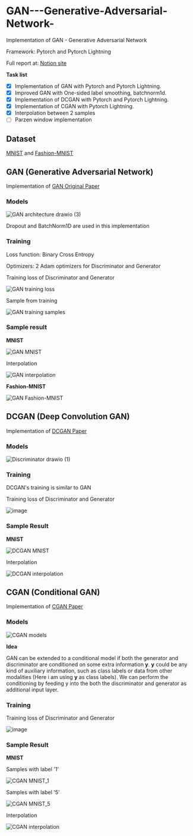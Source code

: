 # GAN---Generative-Adversarial-Network-
Implementation of GAN - Generative Adversarial Network

Framework: Pytorch and Pytorch Lightning

Full report at: [Notion site](https://github.com/Huy1711/GAN)

**Task list**

- [x] Implementation of GAN with Pytorch and Pytorch Lightning.
- [x] Improved GAN with One-sided label smoothing, batchnorm1d.
- [x] Implementation of DCGAN with Pytorch and Pytorch Lightning.
- [x] Implementation of CGAN with Pytorch Lightning.
- [x] Interpolation between 2 samples
- [ ] Parzen window implementation

## Dataset

[MNIST](http://yann.lecun.com/exdb/mnist/) and [Fashion-MNIST](https://github.com/zalandoresearch/fashion-mnist)

## GAN (Generative Adversarial Network)

Implementation of [GAN Original Paper](https://arxiv.org/abs/1406.2661)

### Models

![GAN architecture drawio (3)](https://user-images.githubusercontent.com/41891935/143758681-275e152c-623e-4b82-a939-0d41f057de19.png)

Dropout and BatchNorm1D are used in this implementation

### Training

Loss function: Binary Cross Entropy

Optimizers: 2 Adam optimizers for Discriminator and Generator

Training loss of Discriminator and Generator

![GAN training loss](https://user-images.githubusercontent.com/41891935/143762866-7b935364-9255-457d-9fc6-3ce0e59710a7.png)

Sample from training

![GAN training samples](https://user-images.githubusercontent.com/41891935/143762886-0fb037f8-1099-4b27-b441-aa4e1731cc08.png)

### Sample result

**MNIST**

![GAN MNIST](https://user-images.githubusercontent.com/41891935/143762945-4a5b76d0-e386-4d59-a756-c69175cdc52b.PNG)

Interpolation

![GAN interpolation](https://user-images.githubusercontent.com/41891935/143762960-82d4e5f3-ccbe-407f-882d-fe19a50ec674.PNG)

**Fashion-MNIST**

![GAN Fashion-MNIST](https://user-images.githubusercontent.com/41891935/143762967-736bfd3f-f112-4a83-88b3-da335f1c5aa0.PNG)

## DCGAN (Deep Convolution GAN)

Implementation of [DCGAN Paper](https://arxiv.org/abs/1511.06434)

### Models

![Discriminator drawio (1)](https://user-images.githubusercontent.com/41891935/143759200-6f4258ca-077c-4d5d-beb0-b5efbe5fdb7f.png)

### Training

DCGAN's training is similar to GAN

Training loss of Discriminator and Generator

![image](https://user-images.githubusercontent.com/41891935/143763045-6b223b0e-9cfe-4c12-97ae-644325b1b44f.png)

### Sample Result

**MNIST**

![DCGAN MNIST](https://user-images.githubusercontent.com/41891935/143763060-7d0bb4b2-5fd4-461e-80f0-79ee407778b9.png)

Interpolation

![DCGAN interpolation](https://user-images.githubusercontent.com/41891935/143763068-819d96b4-c861-499c-80d5-f8fbb22e5ef3.PNG)

## CGAN (Conditional GAN)

Implementation of [CGAN Paper](https://arxiv.org/abs/1411.1784)

### Models

![CGAN models](https://user-images.githubusercontent.com/41891935/143769442-5ff5ffc1-661b-42d1-afbc-f0e855a11c04.png)

**Idea**

GAN can be extended to a conditional model if both the generator and discriminator are conditioned on some extra information **y**. **y** could be any kind of auxiliary information, such as class labels or data from other modalities (Here i am using **y** as class labels). We can perform the conditioning by feeding y into the both the discriminator and generator as additional input layer.

### Training

Training loss of Discriminator and Generator

![image](https://user-images.githubusercontent.com/41891935/143763100-b4273ea8-cfc3-4eab-a45a-4fdafc3e989e.png)

### Sample Result

**MNIST**

Samples with label '1'

![CGAN MNIST_1](https://user-images.githubusercontent.com/41891935/143763111-bbc4d55b-b7f4-47c7-9ca8-76aa61a5be5b.png)

Samples with label '5'

![CGAN MNIST_5](https://user-images.githubusercontent.com/41891935/143763118-7014b030-bdf7-45ec-bd74-2f650ac5a526.png)

Interpolation

![CGAN interpolation](https://user-images.githubusercontent.com/41891935/143763121-db75a602-b9e1-42d7-a92b-992145a580eb.PNG)


